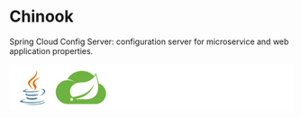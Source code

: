 # Chinook

Spring Cloud Config Server: configuration server for microservice and web application properties.

![logos](img/logo.png)
